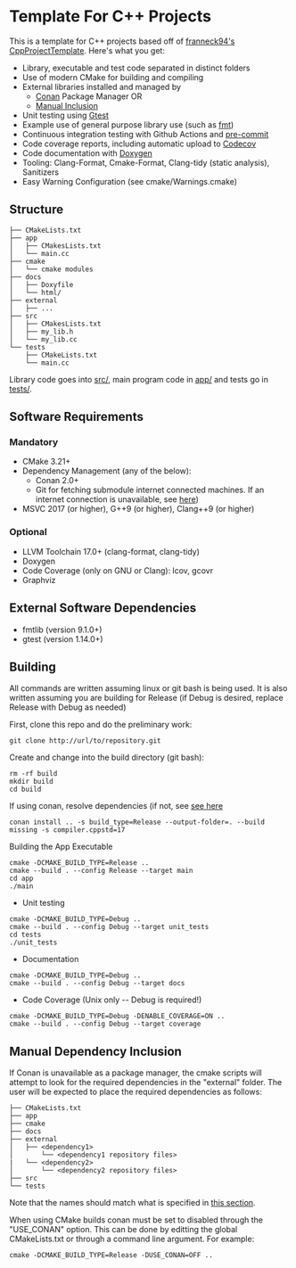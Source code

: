 # Template For C++ Projects

This is a template for C++ projects based off of [franneck94's CppProjectTemplate](https://github.com/franneck94/CppProjectTemplate). Here's what you get:

- Library, executable and test code separated in distinct folders
- Use of modern CMake for building and compiling
- External libraries installed and managed by
  - [Conan](https://conan.io/) Package Manager OR
  - [Manual Inclusion](#manual-dependency-inclusion)
- Unit testing using [Gtest](https://github.com/google/googletest)
- Example use of general purpose library use (such as [fmt](https://github.com/fmtlib/fmt))
- Continuous integration testing with Github Actions and [pre-commit](https://pre-commit.com/)
- Code coverage reports, including automatic upload to [Codecov](https://codecov.io)
- Code documentation with [Doxygen](https://doxygen.nl/)
- Tooling: Clang-Format, Cmake-Format, Clang-tidy (static analysis), Sanitizers
- Easy Warning Configuration (see cmake/Warnings.cmake)

## Structure

``` text
├── CMakeLists.txt
├── app
│   ├── CMakesLists.txt
│   └── main.cc
├── cmake
│   └── cmake modules
├── docs
│   ├── Doxyfile
│   └── html/
├── external
│   ├── ...
├── src
│   ├── CMakesLists.txt
│   ├── my_lib.h
│   └── my_lib.cc
└── tests
    ├── CMakeLists.txt
    └── main.cc
```

Library code goes into [src/](src/), main program code in [app/](app) and tests go in [tests/](tests/).

## Software Requirements
### Mandatory
- CMake 3.21+
- Dependency Management (any of the below):
  * Conan 2.0+
  * Git for fetching submodule internet connected machines. If an internet connection is unavailable, see [here](#manual-dependency-inclusion))
- MSVC 2017 (or higher), G++9 (or higher), Clang++9 (or higher)

### Optional
- LLVM Toolchain 17.0+ (clang-format, clang-tidy)
- Doxygen
- Code Coverage (only on GNU or Clang): lcov, gcovr
- Graphviz

## External Software Dependencies
- fmtlib (version 9.1.0+)
- gtest (version 1.14.0+)

## Building

All commands are written assuming linux or git bash is being used. It is also written assuming you are building for Release (if Debug is desired, replace Release with Debug as needed)

First, clone this repo and do the preliminary work:

```shell
git clone http://url/to/repository.git
```

Create and change into the build directory (git bash):
```
rm -rf build
mkdir build 
cd build
```

If using conan, resolve dependencies (if not, see [see here](#manual-dependency-inclusion)
```
conan install .. -s build_type=Release --output-folder=. --build missing -s compiler.cppstd=17
```

Building the App Executable

```shell
cmake -DCMAKE_BUILD_TYPE=Release ..
cmake --build . --config Release --target main
cd app
./main
```

- Unit testing

```shell
cmake -DCMAKE_BUILD_TYPE=Debug ..
cmake --build . --config Debug --target unit_tests
cd tests
./unit_tests
```

- Documentation

```shell
cmake -DCMAKE_BUILD_TYPE=Debug ..
cmake --build . --config Debug --target docs
```

- Code Coverage (Unix only -- Debug is required!)

```shell
cmake -DCMAKE_BUILD_TYPE=Debug -DENABLE_COVERAGE=ON ..
cmake --build . --config Debug --target coverage
```

## Manual Dependency Inclusion
If Conan is unavailable as a package manager, the cmake scripts will attempt to look for the required dependencies in the "external" folder. The user will be expected to place the required dependencies as follows:

```text
├── CMakeLists.txt
├── app
├── cmake
├── docs
├── external
│   ├── <dependency1>
│       └── <dependency1 repository files>
|   └── <dependency2>
│       └── <dependency2 repository files>
├── src
└── tests
```

Note that the names should match what is specified in [this section](#external-software-dependencies).

When using CMake builds conan must be set to disabled through the "USE_CONAN" option. This can be done by editting the global CMakeLists.txt or through a command line argument. For example:

```
cmake -DCMAKE_BUILD_TYPE=Release -DUSE_CONAN=OFF ..
```



